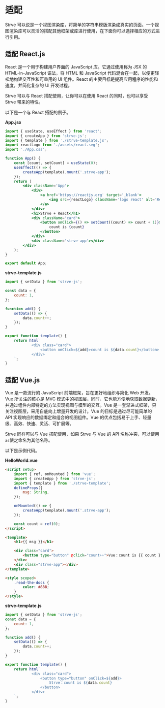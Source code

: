 # 适配

Strve 可以说是一个视图渲染库，将简单的字符串模版渲染成真实的页面。一个视图渲染库可以灵活的搭配其他框架或库进行使用，在下面你可以选择相应的方式进行引用。

## 适配 React.js

React 是一个用于构建用户界面的 JavaScript 库。它通过使用称为 JSX 的 HTML-in-JavaScript 语法，将 HTML 和 JavaScript 代码混合在一起，以便更轻松地构建交互性和可重用的 UI 组件。React 的主要目标是提高应用程序的性能和速度，并简化复杂的 UI 开发过程。

Strve 可以与 React 搭配使用，让你可以在使用 React 的同时，也可以享受 Strve 带来的特性。

以下是一个与 React 搭配的例子。

**App.jsx**

```jsx
import { useState, useEffect } from 'react';
import { createApp } from 'strve-js';
import { template } from './strve-template.js';
import reactLogo from './assets/react.svg';
import './App.css';

function App() {
	const [count, setCount] = useState(0);
	useEffect(() => {
		createApp(template).mount('.strve-app');
	});
	return (
		<div className='App'>
			<div>
				<a href='https://reactjs.org' target='_blank'>
					<img src={reactLogo} className='logo react' alt='React logo' />
				</a>
			</div>
			<h1>Strve + React</h1>
			<div className='card'>
				<button onClick={() => setCount((count) => count + 1)}>
					count is {count}
				</button>
			</div>
			<div className='strve-app'></div>
		</div>
	);
}

export default App;
```

**strve-template.js**

```js
import { setData } from 'strve-js';

const data = {
	count: 1,
};

function add() {
	setData(() => {
		data.count++;
	});
}

export function template() {
	return html`
			<div class="card">
				<button onClick=${add}>count is ${data.count}</button>
			</div>
	`;
}
```

## 适配 Vue.js

Vue 是一款流行的 JavaScript 前端框架，旨在更好地组织与简化 Web 开发。Vue 所关注的核心是 MVC 模式中的视图层，同时，它也能方便地获取数据更新，并通过组件内部特定的方法实现视图与模型的交互。Vue 是一套渐进式框架，只关注视图层，采用自底向上增量开发的设计。Vue 的目标是通过尽可能简单的 API 实现响应的数据绑定和组合的视图组件。Vue 的优点包括易于上手、轻量级、高效、快速、灵活、可扩展等。

Strve 同样可以与 Vue 搭配使用，如果 Strve 与 Vue 的 API 名称冲突，可以使用`as`使之命名为其他名称。

以下是示例代码。

**HelloWorld.vue**

```html
<script setup>
	import { ref, onMounted } from 'vue';
	import { createApp } from 'strve-js';
	import { template } from './strve-template';
	defineProps({
		msg: String,
	});

	onMounted(() => {
		createApp(template).mount('.strve-app');
	});

	const count = ref(0);
</script>

<template>
	<h1>{{ msg }}</h1>

	<div class="card">
		<button type="button" @click="count++">Vue：count is {{ count }}</button>
	</div>
	<div class="strve-app"></div>
</template>

<style scoped>
	.read-the-docs {
		color: #888;
	}
</style>
```

**strve-template.js**

```js
import { setData } from 'strve-js';
const data = {
	count: 1,
};

function add() {
	setData(() => {
		data.count++;
	});
}

export function template() {
	return html`
			<div class="card">
				<button type="button" onClick=${add}>
					Strve：count is ${data.count}
				</button>
			</div>
	`;
}
```
